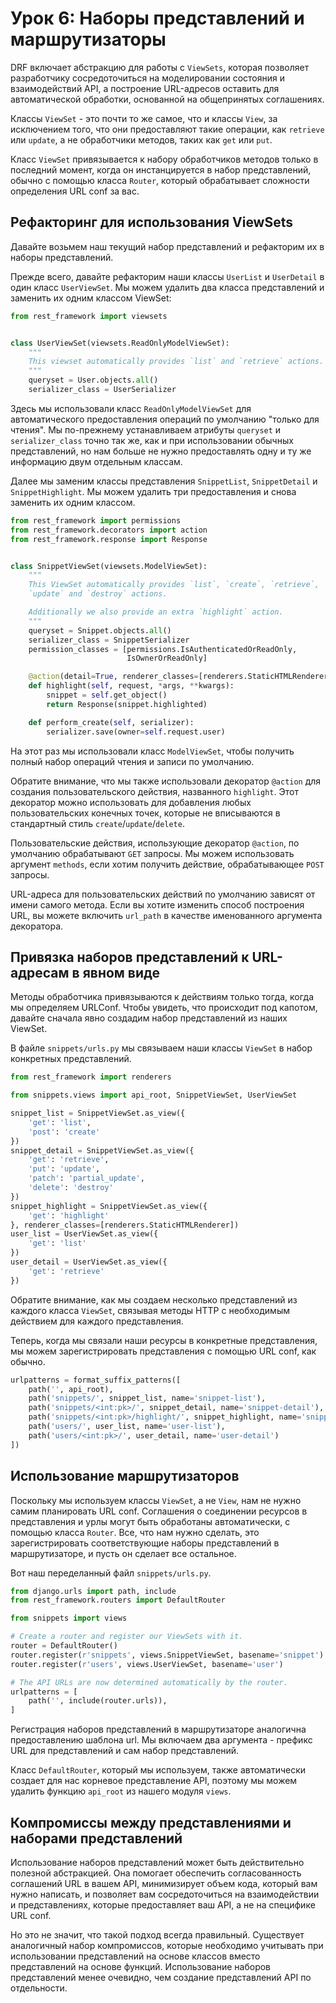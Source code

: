 <!-- TRANSLATED by md-translate -->
# Урок 6: Наборы представлений и маршрутизаторы

DRF включает абстракцию для работы с `ViewSets`, которая позволяет разработчику сосредоточиться на моделировании состояния и взаимодействий API, а построение URL-адресов оставить для автоматической обработки, основанной на общепринятых соглашениях.

Классы `ViewSet` - это почти то же самое, что и классы `View`, за исключением того, что они предоставляют такие операции, как `retrieve` или `update`, а не обработчики методов, таких как `get` или `put`.

Класс `ViewSet` привязывается к набору обработчиков методов только в последний момент, когда он инстанцируется в набор представлений, обычно с помощью класса `Router`, который обрабатывает сложности определения URL conf за вас.

## Рефакторинг для использования ViewSets

Давайте возьмем наш текущий набор представлений и рефакторим их в наборы представлений.

Прежде всего, давайте рефакторим наши классы `UserList` и `UserDetail` в один класс `UserViewSet`. Мы можем удалить два класса представлений и заменить их одним классом ViewSet:

```python
from rest_framework import viewsets


class UserViewSet(viewsets.ReadOnlyModelViewSet):
    """
    This viewset automatically provides `list` and `retrieve` actions.
    """
    queryset = User.objects.all()
    serializer_class = UserSerializer
```

Здесь мы использовали класс `ReadOnlyModelViewSet` для автоматического предоставления операций по умолчанию "только для чтения". Мы по-прежнему устанавливаем атрибуты `queryset` и `serializer_class` точно так же, как и при использовании обычных представлений, но нам больше не нужно предоставлять одну и ту же информацию двум отдельным классам.

Далее мы заменим классы представления `SnippetList`, `SnippetDetail` и `SnippetHighlight`. Мы можем удалить три предоставления и снова заменить их одним классом.

```python
from rest_framework import permissions
from rest_framework.decorators import action
from rest_framework.response import Response


class SnippetViewSet(viewsets.ModelViewSet):
    """
    This ViewSet automatically provides `list`, `create`, `retrieve`,
    `update` and `destroy` actions.

    Additionally we also provide an extra `highlight` action.
    """
    queryset = Snippet.objects.all()
    serializer_class = SnippetSerializer
    permission_classes = [permissions.IsAuthenticatedOrReadOnly,
                          IsOwnerOrReadOnly]

    @action(detail=True, renderer_classes=[renderers.StaticHTMLRenderer])
    def highlight(self, request, *args, **kwargs):
        snippet = self.get_object()
        return Response(snippet.highlighted)

    def perform_create(self, serializer):
        serializer.save(owner=self.request.user)
```

На этот раз мы использовали класс `ModelViewSet`, чтобы получить полный набор операций чтения и записи по умолчанию.

Обратите внимание, что мы также использовали декоратор `@action` для создания пользовательского действия, названного `highlight`. Этот декоратор можно использовать для добавления любых пользовательских конечных точек, которые не вписываются в стандартный стиль `create`/`update`/`delete`.

Пользовательские действия, использующие декоратор `@action`, по умолчанию обрабатывают `GET` запросы. Мы можем использовать аргумент `methods`, если хотим получить действие, обрабатывающее `POST` запросы.

URL-адреса для пользовательских действий по умолчанию зависят от имени самого метода. Если вы хотите изменить способ построения URL, вы можете включить `url_path` в качестве именованного аргумента декоратора.

## Привязка наборов представлений к URL-адресам в явном виде

Методы обработчика привязываются к действиям только тогда, когда мы определяем URLConf. Чтобы увидеть, что происходит под капотом, давайте сначала явно создадим набор представлений из наших ViewSet.

В файле `snippets/urls.py` мы связываем наши классы `ViewSet` в набор конкретных представлений.

```python
from rest_framework import renderers

from snippets.views import api_root, SnippetViewSet, UserViewSet

snippet_list = SnippetViewSet.as_view({
    'get': 'list',
    'post': 'create'
})
snippet_detail = SnippetViewSet.as_view({
    'get': 'retrieve',
    'put': 'update',
    'patch': 'partial_update',
    'delete': 'destroy'
})
snippet_highlight = SnippetViewSet.as_view({
    'get': 'highlight'
}, renderer_classes=[renderers.StaticHTMLRenderer])
user_list = UserViewSet.as_view({
    'get': 'list'
})
user_detail = UserViewSet.as_view({
    'get': 'retrieve'
})
```

Обратите внимание, как мы создаем несколько представлений из каждого класса `ViewSet`, связывая методы HTTP с необходимым действием для каждого представления.

Теперь, когда мы связали наши ресурсы в конкретные представления, мы можем зарегистрировать представления с помощью URL conf, как обычно.

```python
urlpatterns = format_suffix_patterns([
    path('', api_root),
    path('snippets/', snippet_list, name='snippet-list'),
    path('snippets/<int:pk>/', snippet_detail, name='snippet-detail'),
    path('snippets/<int:pk>/highlight/', snippet_highlight, name='snippet-highlight'),
    path('users/', user_list, name='user-list'),
    path('users/<int:pk>/', user_detail, name='user-detail')
])
```

## Использование маршрутизаторов

Поскольку мы используем классы `ViewSet`, а не `View`, нам не нужно самим планировать URL conf. Соглашения о соединении ресурсов в представления и урлы могут быть обработаны автоматически, с помощью класса `Router`. Все, что нам нужно сделать, это зарегистрировать соответствующие наборы представлений в маршрутизаторе, и пусть он сделает все остальное.

Вот наш переделанный файл `snippets/urls.py`.

```python
from django.urls import path, include
from rest_framework.routers import DefaultRouter

from snippets import views

# Create a router and register our ViewSets with it.
router = DefaultRouter()
router.register(r'snippets', views.SnippetViewSet, basename='snippet')
router.register(r'users', views.UserViewSet, basename='user')

# The API URLs are now determined automatically by the router.
urlpatterns = [
    path('', include(router.urls)),
]
```

Регистрация наборов представлений в маршрутизаторе аналогична предоставлению шаблона url. Мы включаем два аргумента - префикс URL для представлений и сам набор представлений.

Класс `DefaultRouter`, который мы используем, также автоматически создает для нас корневое представление API, поэтому мы можем удалить функцию `api_root` из нашего модуля `views`.

## Компромиссы между представлениями и наборами представлений

Использование наборов представлений может быть действительно полезной абстракцией. Она помогает обеспечить согласованность соглашений URL в вашем API, минимизирует объем кода, который вам нужно написать, и позволяет вам сосредоточиться на взаимодействии и представлениях, которые предоставляет ваш API, а не на специфике URL conf.

Но это не значит, что такой подход всегда правильный. Существует аналогичный набор компромиссов, которые необходимо учитывать при использовании представлений на основе классов вместо представлений на основе функций. Использование наборов представлений менее очевидно, чем создание представлений API по отдельности.
